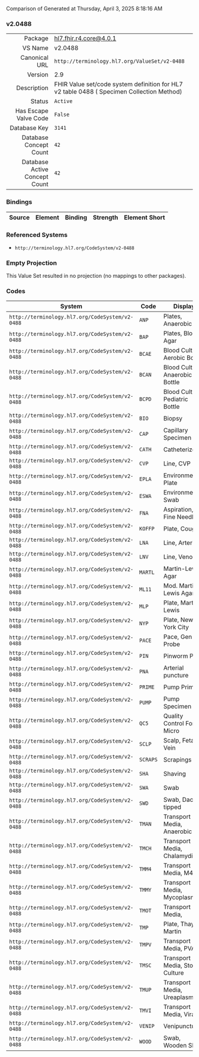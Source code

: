 Comparison of 
Generated at Thursday, April 3, 2025 8:18:16 AM

### v2.0488

|      |     |
| ---: | --- |
| Package | hl7.fhir.r4.core@4.0.1 |
| VS Name | v2.0488 |
| Canonical URL | `http://terminology.hl7.org/ValueSet/v2-0488` |
| Version | 2.9 |
| Description | FHIR Value set/code system definition for HL7 v2 table 0488 ( Specimen Collection Method) |
| Status | `Active` |
| Has Escape Valve Code | `False` |
| Database Key | `3141` |
| Database Concept Count | `42` |
| Database Active Concept Count | `42` |
### Bindings

| Source | Element | Binding | Strength | Element Short |
| ------ | ------- | ------- | -------- | ------------- |

### Referenced Systems

* `http://terminology.hl7.org/CodeSystem/v2-0488`
### Empty Projection

This Value Set resulted in no projection (no mappings to other packages).

### Codes

| System | Code | Display |
| ------ | ---- | ------- |
| `http://terminology.hl7.org/CodeSystem/v2-0488` | `ANP` | Plates, Anaerobic |
| `http://terminology.hl7.org/CodeSystem/v2-0488` | `BAP` | Plates, Blood Agar |
| `http://terminology.hl7.org/CodeSystem/v2-0488` | `BCAE` | Blood Culture, Aerobic Bottle |
| `http://terminology.hl7.org/CodeSystem/v2-0488` | `BCAN` | Blood Culture, Anaerobic Bottle |
| `http://terminology.hl7.org/CodeSystem/v2-0488` | `BCPD` | Blood Culture, Pediatric Bottle |
| `http://terminology.hl7.org/CodeSystem/v2-0488` | `BIO` | Biopsy |
| `http://terminology.hl7.org/CodeSystem/v2-0488` | `CAP` | Capillary Specimen |
| `http://terminology.hl7.org/CodeSystem/v2-0488` | `CATH` | Catheterized |
| `http://terminology.hl7.org/CodeSystem/v2-0488` | `CVP` | Line, CVP |
| `http://terminology.hl7.org/CodeSystem/v2-0488` | `EPLA` | Environmental, Plate |
| `http://terminology.hl7.org/CodeSystem/v2-0488` | `ESWA` | Environmental, Swab |
| `http://terminology.hl7.org/CodeSystem/v2-0488` | `FNA` | Aspiration, Fine Needle |
| `http://terminology.hl7.org/CodeSystem/v2-0488` | `KOFFP` | Plate, Cough |
| `http://terminology.hl7.org/CodeSystem/v2-0488` | `LNA` | Line, Arterial |
| `http://terminology.hl7.org/CodeSystem/v2-0488` | `LNV` | Line, Venous |
| `http://terminology.hl7.org/CodeSystem/v2-0488` | `MARTL` | Martin-Lewis Agar |
| `http://terminology.hl7.org/CodeSystem/v2-0488` | `ML11` | Mod. Martin-Lewis Agar |
| `http://terminology.hl7.org/CodeSystem/v2-0488` | `MLP` | Plate, Martin-Lewis |
| `http://terminology.hl7.org/CodeSystem/v2-0488` | `NYP` | Plate, New York City |
| `http://terminology.hl7.org/CodeSystem/v2-0488` | `PACE` | Pace, Gen-Probe |
| `http://terminology.hl7.org/CodeSystem/v2-0488` | `PIN` | Pinworm Prep |
| `http://terminology.hl7.org/CodeSystem/v2-0488` | `PNA` | Arterial puncture |
| `http://terminology.hl7.org/CodeSystem/v2-0488` | `PRIME` | Pump Prime |
| `http://terminology.hl7.org/CodeSystem/v2-0488` | `PUMP` | Pump Specimen |
| `http://terminology.hl7.org/CodeSystem/v2-0488` | `QC5` | Quality Control For Micro |
| `http://terminology.hl7.org/CodeSystem/v2-0488` | `SCLP` | Scalp, Fetal Vein |
| `http://terminology.hl7.org/CodeSystem/v2-0488` | `SCRAPS` | Scrapings |
| `http://terminology.hl7.org/CodeSystem/v2-0488` | `SHA` | Shaving |
| `http://terminology.hl7.org/CodeSystem/v2-0488` | `SWA` | Swab |
| `http://terminology.hl7.org/CodeSystem/v2-0488` | `SWD` | Swab, Dacron tipped |
| `http://terminology.hl7.org/CodeSystem/v2-0488` | `TMAN` | Transport Media, Anaerobic |
| `http://terminology.hl7.org/CodeSystem/v2-0488` | `TMCH` | Transport Media, Chalamydia |
| `http://terminology.hl7.org/CodeSystem/v2-0488` | `TMM4` | Transport Media, M4 |
| `http://terminology.hl7.org/CodeSystem/v2-0488` | `TMMY` | Transport Media, Mycoplasma |
| `http://terminology.hl7.org/CodeSystem/v2-0488` | `TMOT` | Transport Media, |
| `http://terminology.hl7.org/CodeSystem/v2-0488` | `TMP` | Plate, Thayer-Martin |
| `http://terminology.hl7.org/CodeSystem/v2-0488` | `TMPV` | Transport Media, PVA |
| `http://terminology.hl7.org/CodeSystem/v2-0488` | `TMSC` | Transport Media, Stool Culture |
| `http://terminology.hl7.org/CodeSystem/v2-0488` | `TMUP` | Transport Media, Ureaplasma |
| `http://terminology.hl7.org/CodeSystem/v2-0488` | `TMVI` | Transport Media, Viral |
| `http://terminology.hl7.org/CodeSystem/v2-0488` | `VENIP` | Venipuncture |
| `http://terminology.hl7.org/CodeSystem/v2-0488` | `WOOD` | Swab, Wooden Shaft |
